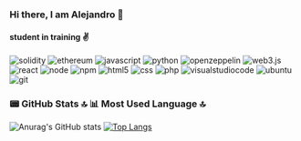 ### Hi there, I am Alejandro 👋

#### student in training ✌️

![solidity](https://img.shields.io/badge/Solidity-e6e6e6?style=for-the-badge&logo=solidity&logoColor=black)
![ethereum](https://img.shields.io/badge/Ethereum-3C3C3D?logo=ethereum&logoColor=fff&style=for-the-badge)
![javascript](https://img.shields.io/badge/JavaScript-323330?style=for-the-badge&logo=javascript&logoColor=F7DF1E)
![python](https://img.shields.io/badge/Python-FFD43B?style=for-the-badge&logo=python&logoColor=blue)
![openzeppelin](https://img.shields.io/badge/OpenZeppelin-4E5EE4?logo=OpenZeppelin&logoColor=fff&style=for-the-badge)
![web3.js](https://img.shields.io/badge/Web3.js-F16822?logo=web3dotjs&logoColor=fff&style=for-the-badge)
![react](https://img.shields.io/badge/React-20232A?style=for-the-badge&logo=react&logoColor=61DAFB)
![node](https://img.shields.io/badge/Node.js-339933?style=for-the-badge&logo=nodedotjs&logoColor=white)
![npm](https://img.shields.io/badge/npm-CB3837?style=for-the-badge&logo=npm&logoColor=white)
![html5](https://img.shields.io/badge/HTML5-E34F26?style=for-the-badge&logo=html5&logoColor=white)
![css](https://img.shields.io/badge/CSS3-1572B6?style=for-the-badge&logo=css3&logoColor=white)
![php](https://img.shields.io/badge/PHP-777BB4?style=for-the-badge&logo=php&logoColor=white)
![visualstudiocode](https://img.shields.io/badge/Visual_Studio_Code-0078D4?style=for-the-badge&logo=visual%20studio%20code&logoColor=white)
![ubuntu](https://img.shields.io/badge/Ubuntu-E95420?style=for-the-badge&logo=ubuntu&logoColor=white)
![git](https://img.shields.io/badge/GIT-E44C30?style=for-the-badge&logo=git&logoColor=white)





### 📟 GitHub Stats 🔝                                                                                              📊 Most Used Language 🔝
![Anurag's GitHub stats](https://github-readme-stats.vercel.app/api?username=alebeta06&show_icons=true&theme=dark)  [![Top Langs](https://github-readme-stats.vercel.app/api/top-langs/?username=alebeta06)]()
<!--
**alebeta06/alebeta06** is a ✨ _special_ ✨ repository because its `README.md` (this file) appears on your GitHub profile.

 
